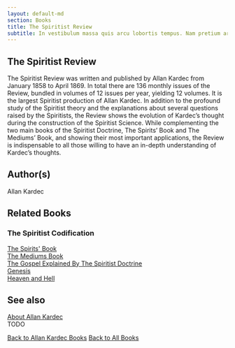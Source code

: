 ```yaml
---
layout: default-md
section: Books
title: The Spiritist Review
subtitle: In vestibulum massa quis arcu lobortis tempus. Nam pretium arcu in odio vulputate luctus.
---
```


## The Spiritist Review

The Spiritist Review was written and published by Allan Kardec from January 1858 to April 1869. In total there are 136 monthly issues of the Review, bundled in volumes of 12 issues per year, yielding 12 volumes. It is the largest Spiritist production of Allan Kardec. In addition to the profound study of the Spiritist theory and the explanations about several questions raised by the Spiritists, the Review shows the evolution of Kardec’s thought during the construction of the Spiritist Science. While complementing the two main books of the Spiritist Doctrine, The Spirits’ Book and The Mediums’ Book, and showing their most important applications, the Review is indispensable to all those willing to have an in-depth understanding of Kardec’s thoughts.

## Author(s)
Allan Kardec

## Related Books

### The Spiritist Codification
[The Spirits' Book](spirits-book)  
[The Mediums Book](mediums-book)  
[The Gospel Explained By The Spiritist Doctrine](gospel-according-spiritism)  
[Genesis](genesis)  
[Heaven and Hell](heaven-and-hell)  

## See also
[About Allan Kardec]()  
TODO


<a href="/books/allan-kardec" class="button">Back to Allan Kardec Books</a>
<a href="/books" class="button">Back to All Books</a>

